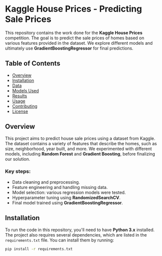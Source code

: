 # Kaggle House Prices - Predicting Sale Prices

This repository contains the work done for the **Kaggle House Prices** competition. The goal is to predict the sale prices of homes based on various features provided in the dataset. We explore different models and ultimately use **GradientBoostingRegressor** for final predictions.

## Table of Contents
- [Overview](#overview)
- [Installation](#installation)
- [Data](#data)
- [Models Used](#models-used)
- [Results](#results)
- [Usage](#usage)
- [Contributing](#contributing)
- [License](#license)

## Overview

This project aims to predict house sale prices using a dataset from Kaggle. The dataset contains a variety of features that describe the homes, such as size, neighborhood, year built, and more. We experimented with different models, including **Random Forest** and **Gradient Boosting**, before finalizing our solution.

### Key steps:
- Data cleaning and preprocessing.
- Feature engineering and handling missing data.
- Model selection: various regression models were tested.
- Hyperparameter tuning using **RandomizedSearchCV**.
- Final model trained using **GradientBoostingRegressor**.

## Installation

To run the code in this repository, you'll need to have **Python 3.x** installed. The project also requires several dependencies, which are listed in the `requirements.txt` file. You can install them by running:

```bash
pip install -r requirements.txt
